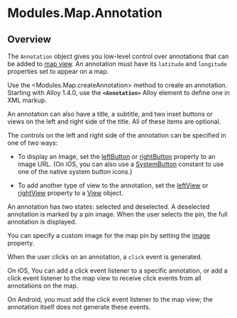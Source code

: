 # Modules.Map.Annotation

<TypeHeader/>

## Overview

The `Annotation` object gives you low-level control over annotations that can be added to
[map view](Modules.Map.View). An annotation must have its `latitude` and `longitude`
properties set to appear on a map.

Use the <Modules.Map.createAnnotation> method to create an annotation.  Starting with Alloy
1.4.0, use the **`<Annotation>`** Alloy element to define one in XML markup.

An annotation can also have a title, a subtitle, and two inset buttons or views on the left
and right side of the title. All of these items are optional.

The controls on the left and right side of the annotation can be specified in one of two
ways:

* To display an image, set the [leftButton](Titanium.Map.Annotation.leftButton) or
  [rightButton](Titanium.Map.Annotation.rightButton) property to an image URL. (On
  iOS, you can also use a [SystemButton](Titanium.UI.iPhone.SystemButton) constant
  to use one of the native system button icons.)

* To add another type of view to the annotation, set the
  [leftView](Titanium.Map.Annotation.leftView) or
  [rightView](Titanium.Map.Annotation.rightView) property to a [View](Titanium.UI.View)
  object.

An annotation has two states: selected and deselected. A deselected annotation
is marked by a pin image. When the user selects the pin, the full annotation is
displayed.

You can specify a custom image for the map pin by setting the
[image](Modules.Map.Annotation.image) property.

When the user clicks on an annotation, a `click` event is generated.

On iOS, You can add a click event listener to a specific annotation, or add a
click event listener to the map view to receive click events from all annotations
on the map.

On Android, you must add the click event listener to the map view; the annotation
itself does not generate these events.

<ApiDocs/>
